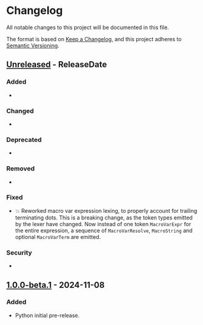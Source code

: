 # Changelog

All notable changes to this project will be documented in this file.

The format is based on [Keep a Changelog](https://keepachangelog.com/en/1.1.0/), and this project adheres to [Semantic Versioning](https://semver.org/spec/v2.0.0.html).

<!-- next-header -->

## [Unreleased] - ReleaseDate

### Added
-

### Changed
-

### Deprecated
-

### Removed
-

### Fixed
- 💥 Reworked macro var expression lexing, to properly account for trailing terminating dots. This is a breaking change, as the token types emitted by the lexer have changed. Now instead of one token `MacroVarExpr` for the entire expression, a sequence of `MacroVarResolve`, `MacroString` and optional `MacroVarTerm` are emitted.

### Security
-

## [1.0.0-beta.1] - 2024-11-08

### Added
- Python initial pre-release.

<!-- next-url -->
[Unreleased]: https://github.com/mishamsk/sas-lexer/compare/py-v1.0.0-beta.1...HEAD
[1.0.0-beta.1]: https://github.com/mishamsk/sas-lexer/releases/tag/py-v1.0.0-beta.1
